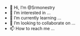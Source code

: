 - 👋 Hi, I’m @Srmonestry
- 👀 I’m interested in ...
- 🌱 I’m currently learning ...
- 💞️ I’m looking to collaborate on ...
- 📫 How to reach me ...

<!---
Srmonestry/Srmonestry is a ✨ special ✨ repository because its `README.md` (this file) appears on your GitHub profile.
You can click the Preview link to take a look at your changes.
--->
